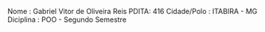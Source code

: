 Nome : Gabriel Vitor de Oliveira Reis PDITA: 416 Cidade/Polo : ITABIRA - MG Diciplina : POO - Segundo Semestre
